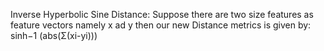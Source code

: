 Inverse Hyperbolic Sine Distance:
Suppose there are two size features as feature vectors namely x ad y then our new Distance metrics is given by:
 sinh−1 (abs(Σ(xi-yi)))
